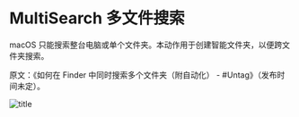 # MultiSearch 多文件搜索

macOS 只能搜索整台电脑或单个文件夹。本动作用于创建智能文件夹，以便跨文件夹搜索。

原文：《如何在 Finder 中同时搜索多个文件夹（附自动化） - #Untag》（发布时间未定）。

![title](img.jpg)